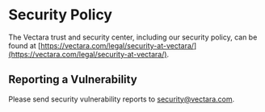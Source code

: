 # Security Policy

The Vectara trust and security center, including our security policy, can be found at
[https://vectara.com/legal/security-at-vectara/](https://vectara.com/legal/security-at-vectara/).

## Reporting a Vulnerability

Please send security vulnerability reports to security@vectara.com.
